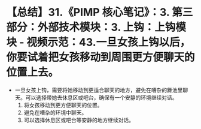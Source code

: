 # 【总结】31.《PIMP 核心笔记》：3. 第三部分：外部技术模块：3. 上钩：上钩模块 - 视频示范：43.一旦女孩上钩以后，你要试着把女孩移动到周围更方便聊天的位置上去。

-   一旦女孩上钩，需要将她移动到更适合聊天的地方，避免在嘈杂的舞池里聊天。可以选择带她去休息区或吧台，确保有一个安静的环境继续对话。
    1.  将女孩移动到更方便聊天的位置。
    2.  避免在嘈杂的环境中聊天。
    3.  可以选择休息区或吧台等安静的地方继续对话。